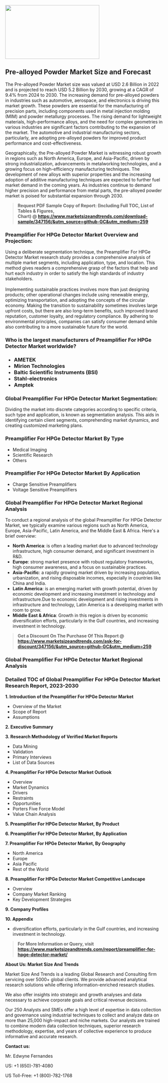 <p><img class="alignnone size-medium wp-image-20088" src="https://ffe5etoiles.com/wp-content/uploads/2024/12/MST1-300x171.png" alt="" width="300" height="171" /></p><h2>Pre-alloyed Powder Market Size and Forecast</h2><p>The Pre-alloyed Powder Market size was valued at USD 2.6 Billion in 2022 and is projected to reach USD 5.2 Billion by 2030, growing at a CAGR of 9.4% from 2024 to 2030. The increasing demand for pre-alloyed powders in industries such as automotive, aerospace, and electronics is driving this market growth. These powders are essential for the manufacturing of precision parts, including components used in metal injection molding (MIM) and powder metallurgy processes. The rising demand for lightweight materials, high-performance alloys, and the need for complex geometries in various industries are significant factors contributing to the expansion of the market. The automotive and industrial manufacturing sectors, particularly, are adopting pre-alloyed powders for improved product performance and cost-effectiveness.</p><p>Geographically, the Pre-alloyed Powder Market is witnessing robust growth in regions such as North America, Europe, and Asia-Pacific, driven by strong industrialization, advancements in metalworking technologies, and a growing focus on high-efficiency manufacturing techniques. The development of new alloys with superior properties and the increasing adoption of additive manufacturing techniques are expected to further fuel market demand in the coming years. As industries continue to demand higher precision and performance from metal parts, the pre-alloyed powder market is poised for substantial expansion through 2030.</p></p><blockquote id="" class=""><strong>Request PDF Sample Copy of Report: (Including Full TOC, List of Tables &amp; Figures, Chart)&nbsp;@&nbsp;<strong><a href="https://www.marketsizeandtrends.com/download-sample/347156/&utm_source=github-GC&utm_medium=259" target="_blank">https://www.marketsizeandtrends.com/download-sample/347156/&utm_source=github-GC&utm_medium=259</a></strong></strong></blockquote><h3 id="" class="">Preamplifier For HPGe Detector Market&nbsp;Overview and Projection:</h3><p id="" class="">Using a deliberate segmentation technique, the Preamplifier For HPGe Detector Market research study provides a comprehensive analysis of multiple market segments, including application, type, and location. This method gives readers a comprehensive grasp of the factors that help and hurt each industry in order to satisfy the high standards of industry stakeholders. <br /> <br />Implementing sustainable practices involves more than just designing products; other operational changes include using renewable energy, optimizing transportation, and adopting the concepts of the circular economy. Making the transition to sustainability sometimes involves large upfront costs, but there are also long-term benefits, such improved brand reputation, customer loyalty, and regulatory compliance. By adhering to environmental principles, companies can satisfy consumer demand while also contributing to a more sustainable future for the world.</p><h3 id="" class="">Who is the largest manufacturers of&nbsp;Preamplifier For HPGe Detector Market worldwide?</h3><h3 class=""><p><ul><li>AMETEK </li><li> Mirion Technologies </li><li> Baltic Scientific Instruments (BSI) </li><li> Stahl-electronics </li><li> Amptek</li></ul></p></h3><h3 id="" class="">Global&nbsp;Preamplifier For HPGe Detector Market Segmentation:</h3><p id="" class="">Dividing the market into discrete categories according to specific criteria, such type and application, is known as segmentation analysis. This aids in identifying certain client segments, comprehending market dynamics, and creating customized marketing plans.</p><h3 id="" class="">Preamplifier For HPGe Detector Market&nbsp;By Type</h3><p><p><ul><li>Medical Imaging</li><li> Scientific Research</li><li> Others</p></li></ul></p></p><h3 id="" class="">Preamplifier For HPGe Detector Market&nbsp;By Application</h3><p class=""><p><ul><li>Charge Sensitive Preamplifiers</li><li> Voltage Sensitive Preamplifiers</li></ul></p></p><h3 id="" class="">Global Preamplifier For HPGe Detector Market Regional Analysis</h3><p id="" class="">To conduct a regional analysis of the global Preamplifier For HPGe Detector Market, we typically examine various regions such as North America, Europe, Asia-Pacific, Latin America, and the Middle East &amp; Africa. Here's a brief overview:</p><ul><li><strong>North America</strong>: is often a leading market due to advanced technology infrastructure, high consumer demand, and significant investment in R&amp;D.</li><li><strong>Europe</strong>: strong market presence with robust regulatory frameworks, high consumer awareness, and a focus on sustainable practices.</li><li><strong>Asia-Pacific</strong>: a rapidly growing market driven by increasing population, urbanization, and rising disposable incomes, especially in countries like China and India.</li><li><strong>Latin America</strong>: is an emerging market with growth potential, driven by economic development and increasing investment in technology and infrastructure.Due to economic development and rising investments in infrastructure and technology, Latin America is a developing market with room to grow.</li><li><strong>Middle East &amp; Africa</strong>: Growth in this region is driven by economic diversification efforts, particularly in the Gulf countries, and increasing investment in technology.</li></ul><blockquote id="" class=""><strong>Get a Discount On The Purchase Of This Report @ <strong><a href="https://www.marketsizeandtrends.com/ask-for-discount/347156/&utm_source=github-GC&utm_medium=259" target="_blank">https://www.marketsizeandtrends.com/ask-for-discount/347156/&utm_source=github-GC&utm_medium=259</a></strong></strong></blockquote><h3 id="" class="">Global Preamplifier For HPGe Detector Market Regional Analysis</h3><h3 id="" class="">Detailed TOC of Global Preamplifier For HPGe Detector Market Research Report, 2023-2030</h3><p id="" class=""><strong>1. Introduction of the Preamplifier For HPGe Detector Market</strong></p><ul><li>Overview of the Market</li><li>Scope of Report</li><li>Assumptions</li></ul><p id="" class=""><strong>2. Executive Summary</strong></p><p id="" class=""><strong>3. Research Methodology of Verified Market Reports</strong></p><ul><li>Data Mining</li><li>Validation</li><li>Primary Interviews</li><li>List of Data Sources</li></ul><p id="" class=""><strong>4. Preamplifier For HPGe Detector Market Outlook</strong></p><ul><li>Overview</li><li>Market Dynamics</li><li>Drivers</li><li>Restraints</li><li>Opportunities</li><li>Porters Five Force Model</li><li>Value Chain Analysis</li></ul><p id="" class=""><strong>5. Preamplifier For HPGe Detector Market, By Product</strong></p><p id="" class=""><strong>6. Preamplifier For HPGe Detector Market, By Application</strong></p><p id="" class=""><strong>7. Preamplifier For HPGe Detector Market, By Geography</strong></p><ul><li>North America</li><li>Europe</li><li>Asia Pacific</li><li>Rest of the World</li></ul><p id="" class=""><strong>8. Preamplifier For HPGe Detector Market Competitive Landscape</strong></p><ul><li>Overview</li><li>Company Market Ranking</li><li>Key Development Strategies</li></ul><p id="" class=""><strong>9. Company Profiles</strong></p><p id="" class=""><strong>10. Appendix</strong></p><ul><li>diversification efforts, particularly in the Gulf countries, and increasing investment in technology.</li></ul><blockquote id="" class=""><strong>For More Information or Query, visit <strong><strong><a href="https://www.marketsizeandtrends.com/report/preamplifier-for-hpge-detector-market/" target="_blank">https://www.marketsizeandtrends.com/report/preamplifier-for-hpge-detector-market/</a></strong></strong></strong></blockquote><p id="" class=""><strong>About Us: Market Size And Trends</strong></p><p id="" class="">Market Size And Trends is a leading Global Research and Consulting firm servicing over 5000+ global clients. We provide advanced analytical research solutions while offering information-enriched research studies.</p><p id="" class="">We also offer insights into strategic and growth analyses and data necessary to achieve corporate goals and critical revenue decisions.</p><p id="" class="">Our 250 Analysts and SMEs offer a high level of expertise in data collection and governance using industrial techniques to collect and analyze data on more than 25,000 high-impact and niche markets. Our analysts are trained to combine modern data collection techniques, superior research methodology, expertise, and years of collective experience to produce informative and accurate research.</p><p id="" class=""><strong>Contact us:</strong></p><p id="" class="">Mr. Edwyne Fernandes</p><p id="" class="">US: +1 (650)-781-4080</p><p id="" class="">US Toll-Free: +1 (800)-782-1768</p>
